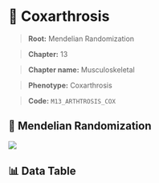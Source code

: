 # 🧪 Coxarthrosis

> **Root:** Mendelian Randomization

> **Chapter:** 13  

> **Chapter name:** Musculoskeletal

> **Phenotype:** Coxarthrosis  

> **Code:** `M13_ARTHTROSIS_COX`

## 🧬 Mendelian Randomization  

<img src="/MR/Figures/Forward/M13_ARTHTROSIS_COX.png"/>

## 📊 Data Table

<CsvTableMRF src="/MR/Data/Forward/M13_ARTHTROSIS_COX.csv"/>
